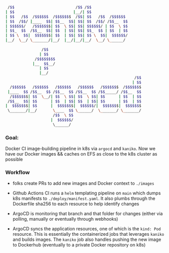 ```bash
 /$$                           /$$ /$$                      
| $$                          |__/| $$                      
| $$   /$$  /$$$$$$  /$$$$$$$  /$$| $$   /$$  /$$$$$$       
| $$  /$$/ |____  $$| $$__  $$| $$| $$  /$$/ /$$__  $$      
| $$$$$$/   /$$$$$$$| $$  \ $$| $$| $$$$$$/ | $$  \ $$      
| $$_  $$  /$$__  $$| $$  | $$| $$| $$_  $$ | $$  | $$      
| $$ \  $$|  $$$$$$$| $$  | $$| $$| $$ \  $$|  $$$$$$/      
|__/  \__/ \_______/|__/  |__/|__/|__/  \__/ \______/       
                                                                                                        
                /$$                                         
               | $$                                         
             /$$$$$$$$                                      
            |__  $$__/                                      
               | $$                                         
               |__/                                         
                                                         /$$
                                                        | $$
  /$$$$$$   /$$$$$$   /$$$$$$   /$$$$$$   /$$$$$$$  /$$$$$$$
 |____  $$ /$$__  $$ /$$__  $$ /$$__  $$ /$$_____/ /$$__  $$
  /$$$$$$$| $$  \__/| $$  \ $$| $$  \ $$| $$      | $$  | $$
 /$$__  $$| $$      | $$  | $$| $$  | $$| $$      | $$  | $$
|  $$$$$$$| $$      |  $$$$$$$|  $$$$$$/|  $$$$$$$|  $$$$$$$
 \_______/|__/       \____  $$ \______/  \_______/ \_______/
                     /$$  \ $$                              
                    |  $$$$$$/                              
                     \______/                                                                                                        
```

### Goal:

Docker CI image-building pipeline in k8s via `argocd` and `kaniko`. 
Now we have our Docker images && caches on EFS as close to the k8s cluster as possible


### Workflow

* folks create PRs to add new images and Docker context to `./images`

* Github Actions CI runs a `helm` templating pipeline on `main` which dumps k8s manifests to `./deploy/manifest.yaml`. 
It also plumbs through the Dockerfile sha256 to each resource to help identify changes

* ArgoCD is monitoring that branch and that folder for changes (either via polling, manually or eventually through webhooks)

* ArgoCD syncs the application resources, one of which is the `kind: Pod` resource. 
This is essentially the containerized jobs that leverages `kaniko` and builds images. The 
`kaniko` job also handles pushing the new image to Dockerhub (eventually to a private Docker repository on k8s)